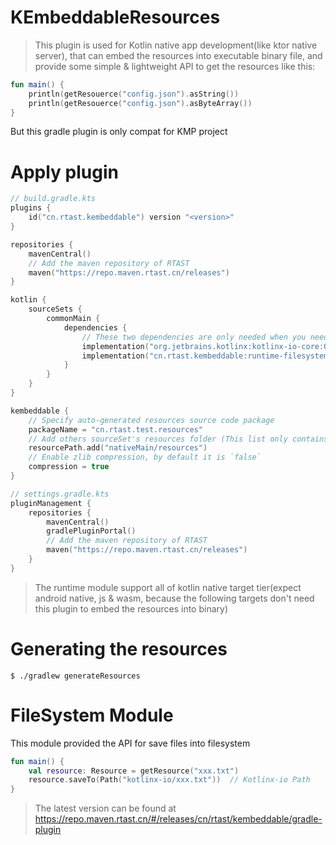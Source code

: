 # KEmbeddableResources

> This plugin is used for Kotlin native app development(like ktor native server),
> that can embed the resources into executable binary file,
> and provide some simple & lightweight API to get the resources like this:

```kotlin
fun main() {
    println(getResouerce("config.json").asString())
    println(getResouerce("config.json").asByteArray())
}
```

But this gradle plugin is only compat for KMP project

# Apply plugin

```kotlin
// build.gradle.kts
plugins {
    id("cn.rtast.kembeddable") version "<version>"
}

repositories {
    mavenCentral()
    // Add the maven repository of RTAST
    maven("https://repo.maven.rtast.cn/releases")
}

kotlin {
    sourceSets {
        commonMain {
            dependencies {
                // These two dependencies are only needed when you need to save the file to the file system
                implementation("org.jetbrains.kotlinx:kotlinx-io-core:0.7.0")
                implementation("cn.rtast.kembeddable:runtime-filesystem:<version>")
            }
        }
    }
}

kembeddable {
    // Specify auto-generated resources source code package
    packageName = "cn.rtast.test.resources"
    // Add others sourceSet's resources folder (This list only contains "commonMain/resources" by default)  
    resourcePath.add("nativeMain/resources")
    // Enable zlib compression, by default it is `false`
    compression = true
}

// settings.gradle.kts
pluginManagement {
    repositories {
        mavenCentral()
        gradlePluginPortal()
        // Add the maven repository of RTAST
        maven("https://repo.maven.rtast.cn/releases")
    }
}
```

> The runtime module support all of kotlin native target tier(expect android native, js & wasm, because the following
> targets don't need this plugin to embed the resources into binary)

# Generating the resources

```shell
$ ./gradlew generateResources
```

# FileSystem Module

This module provided the API for save files into filesystem

```kotlin
fun main() {
    val resource: Resource = getResource("xxx.txt")
    resource.saveTo(Path("kotlinx-io/xxx.txt"))  // Kotlinx-io Path
}
```

> The latest version can be found at https://repo.maven.rtast.cn/#/releases/cn/rtast/kembeddable/gradle-plugin